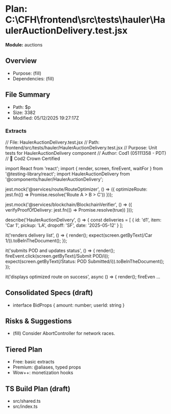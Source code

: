 # Plan: C:\CFH\frontend\src\tests\hauler\HaulerAuctionDelivery.test.jsx
**Module:** auctions

## Overview
- Purpose: (fill)
- Dependencies: (fill)

## File Summary
- Path: $p
- Size: 3382
- Modified: 05/12/2025 19:27:17Z

### Extracts
// File: HaulerAuctionDelivery.test.jsx
// Path: frontend/src/tests/hauler/HaulerAuctionDelivery.test.jsx
// Purpose: Unit tests for HaulerAuctionDelivery component
// Author: Cod1 (05111358 - PDT)
// 👑 Cod2 Crown Certified

import React from 'react';
import { render, screen, fireEvent, waitFor } from '@testing-library/react';
import HaulerAuctionDelivery from '@components/hauler/HaulerAuctionDelivery';

jest.mock('@services/route/RouteOptimizer', () => ({
  optimizeRoute: jest.fn(() => Promise.resolve('Route A > B > C'))
}));

jest.mock('@services/blockchain/BlockchainVerifier', () => ({
  verifyProofOfDelivery: jest.fn(() => Promise.resolve(true))
}));

describe('HaulerAuctionDelivery', () => {
  const deliveries = [
    { id: 'd1', item: 'Car 1', pickup: 'LA', dropoff: 'SF', date: '2025-05-12' }
  ];

  it('renders delivery list', () => {
    render(<HaulerAuctionDelivery deliveries={deliveries} />);
    expect(screen.getByText(/Car 1/)).toBeInTheDocument();
  });

  it('submits POD and updates status', () => {
    render(<HaulerAuctionDelivery deliveries={deliveries} />);
    fireEvent.click(screen.getByText(/Submit POD/i));
    expect(screen.getByText(/Status: POD Submitted/i)).toBeInTheDocument();
  });

  it('displays optimized route on success', async () => {
    render(<HaulerAuctionDelivery deliveries={deliveries} />);
    fireEven
...


## Consolidated Specs (draft)
- interface BidProps { amount: number; userId: string }

## Risks & Suggestions
- (fill) Consider AbortController for network races.

## Tiered Plan
- Free: basic extracts
- Premium: @aliases, typed props
- Wow++: monetization hooks

## TS Build Plan (draft)
- src/shared.ts
- src/index.ts
